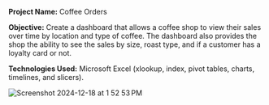 <strong>Project Name:</strong> Coffee Orders

<strong>Objective:</strong> Create a dashboard that allows a coffee shop to view their sales over time by location and type of coffee. The dashboard also provides the shop the ability to see the sales by size, roast type, and if a customer has a loyalty card or not. 

<strong>Technologies Used:</strong> Microsoft Excel (xlookup, index, pivot tables, charts, timelines, and slicers).

![Screenshot 2024-12-18 at 1 52 53 PM](https://github.com/user-attachments/assets/cb000995-b919-47f8-b133-f112226358d7)
